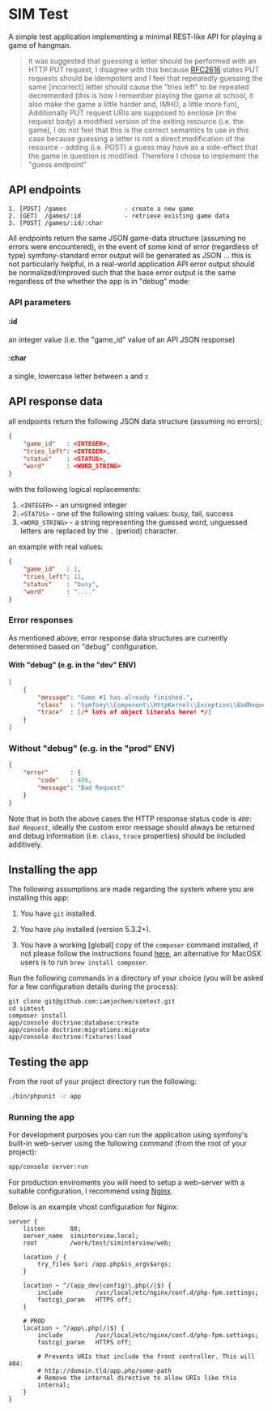 # SIM Test

A simple test application implementing a minimal REST-like API for playing a game of hangman.

> it was suggested that guessing a letter should be performed with an HTTP PUT request, I disagree with this because [RFC2616](http://www.ietf.org/rfc/rfc2616) states PUT requests should be idempotent and I feel that repeatedly guessing the same [incorrect] letter should cause the "tries left" to be repeated decremented (this is how I remember playing the game at school, it also make the game a little harder and, IMHO, a little more fun), Additionally PUT request URIs are supposed to enclose (in the request body) a modified version of the exiting resource (i.e. the game), I do not feel that this is the correct semantics to use in this case because guessing a letter is not a direct modification of the resource - adding (i.e. POST) a guess may have as a side-effect that the game in question is modified. Therefore I chose to implement the "guess endpoint"



## API endpoints

```
1. [POST] /games 				- create a new game
2. [GET]  /games/:id 			- retrieve existing game data
3. [POST] /games/:id/:char
```

All endpoints return the same JSON game-data structure (assuming no errors were encountered), in the event of some kind of error (regardless of type) symfony-standard error output will be generated as JSON ... this is not particularly helpful, in a real-world application API error output should be normalized/improved such that the base error output is the same regardless of the whether the app is in "debug" mode:



### API parameters

#### :id

an integer value (i.e. the "game_id" value of an API JSON response)

#### :char

a single, lowercase letter between `a` and `z`


## API response data

all endpoints return the following JSON data structure (assuming no errors);

```json
{
	"game_id" 	: <INTEGER>,
	"tries_left": <INTEGER>,
	"status"	: <STATUS>,
	"word"		: <WORD_STRING>
}
```

with the following logical replacements:

1. `<INTEGER>`		- an unsigned integer
2. `<STATUS>`		- one of the following string values: busy, fail, success
3. `<WORD_STRING>`	- a string representing the guessed word, unguessed letters are replaced by the `.` (period) character.

an example with real values:

```json
{
	"game_id" 	: 1,
	"tries_left": 11,
	"status"	: "busy",
	"word"		: "...."
}
```

### Error responses

As mentioned above, error response data structures are currently determined based on "debug" configuration.

#### With "debug" (e.g. in the "dev" ENV)

```json
[
    {
        "message": "Game #1 has already finished.",
        "class"  : "Symfony\\Component\\HttpKernel\\Exception\\BadRequestHttpException",
        "trace"  : [/* lots of object literals here! */]
    }
]
```

### Without "debug" (e.g. in the "prod" ENV)

```json
{
    "error"      : {
        "code"   : 400,
        "message": "Bad Request"
    }
}
```

Note that in both the above cases the HTTP response status code is *`400: Bad Request`*, ideally the custom error message should always be returned and debug information (i.e. `class`, `trace` properties) should be included additively.



## Installing the app

The following assumptions are made regarding the system where you are installing this app:

1. You have `git` installed. 

2. You have `php` installed (version 5.3.2+).

3. You have a working [global] copy of the `composer` command installed, if not please follow the instructions found [here](https://getcomposer.org/doc/00-intro.md), an alternative for MacOSX users is to run `brew install composer`.

Run the following commands in a directory of your choice (you will be asked for a few configuration details during the process):

```
git clone git@github.com:iamjochem/simtest.git
cd simtest
composer install
app/console doctrine:database:create
app/console doctrine:migrations:migrate
app/console doctrine:fixtures:load
```

## Testing the app

From the root of your project directory run the following:

```sh
./bin/phpunit -c app
```


### Running the app

For development purposes you can run the application using symfony's built-in web-server using the following command (from the root of your project):

```sh
app/console server:run
```

For production enviroments you will need to setup a web-server with a suitable configuration, I recommend using [Nginx](http://nginx.org/).

Below is an example vhost configuration for Nginx:

```
server {
    listen       80;
    server_name  siminterview.local;
    root         /work/test/siminterview/web;

    location / {
        try_files $uri /app.php$is_args$args;
    }

    location ~ ^/(app_dev|config)\.php(/|$) {
        include         /usr/local/etc/nginx/conf.d/php-fpm.settings;         
        fastcgi_param   HTTPS off;
    }

    # PROD
    location ~ ^/app\.php(/|$) {
        include         /usr/local/etc/nginx/conf.d/php-fpm.settings;         
        fastcgi_param   HTTPS off;

        # Prevents URIs that include the front controller. This will 404:
        # http://domain.tld/app.php/some-path
        # Remove the internal directive to allow URIs like this
        internal;
    }
}
```
